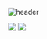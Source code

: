![header](https://capsule-render.vercel.app/api?type=wave&color=auto&height=300&section=header&text=Gyejin%&fontSize=90)


 <img src="https://img.shields.io/badge/Python-#3776AB?style=flat&logo=Python&logoColor=white"/>
 <img src="https://img.shields.io/badge/React-61DAFB?style=flat&logo=React&logoColor=white"/>

